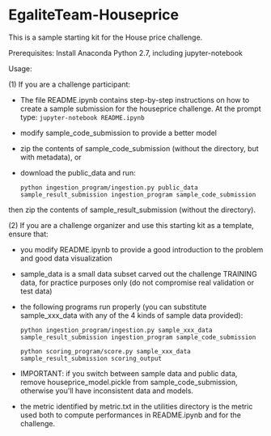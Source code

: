 # EgaliteTeam-Houseprice

This is a sample starting kit for the House price challenge. 


Prerequisites:
Install Anaconda Python 2.7, including jupyter-notebook

Usage:

(1) If you are a challenge participant:

- The file README.ipynb contains step-by-step instructions on how to create a sample submission for the houseprice challenge. At the prompt type:
  `jupyter-notebook README.ipynb`

- modify sample_code_submission to provide a better model

- zip the contents of sample_code_submission (without the directory, but with metadata), or

- download the public_data and run:

  `python ingestion_program/ingestion.py public_data sample_result_submission ingestion_program sample_code_submission`

then zip the contents of sample_result_submission (without the directory).

(2) If you are a challenge organizer and use this starting kit as a template, ensure that:

- you modify README.ipynb to provide a good introduction to the problem and good data visualization

- sample_data is a small data subset carved out the challenge TRAINING data, for practice purposes only (do not compromise real validation or test data)

- the following programs run properly (you can substitute sample_xxx_data with any of the 4 kinds of sample data provided):

    `python ingestion_program/ingestion.py sample_xxx_data sample_result_submission ingestion_program sample_code_submission`

    `python scoring_program/score.py sample_xxx_data sample_result_submission scoring_output`

- IMPORTANT: if you switch between sample data and public data, remove houseprice_model.pickle from sample_code_submission, otherwise you'll have inconsistent data and models.

- the metric identified by metric.txt in the utilities directory is the metric used both to compute performances in README.ipynb and for the challenge.
